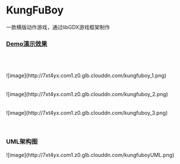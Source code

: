 # KungFuBoy
一款横版动作游戏，通过libGDX游戏框架制作
</br>
<h3><a href="http://7xt4yx.com1.z0.glb.clouddn.com/kungfuboy.gif">Demo演示效果</a></h3>
</br></br></br>
![image](http://7xt4yx.com1.z0.glb.clouddn.com/kungfuboy_1.png)
</br></br></br>
![image](http://7xt4yx.com1.z0.glb.clouddn.com/kungfuboy_2.png)
</br></br></br>
![image](http://7xt4yx.com1.z0.glb.clouddn.com/kungfuboy_3.png)
</br></br></br>
<h3>UML架构图</h3>
![image](http://7xt4yx.com1.z0.glb.clouddn.com/kungfuboyUML.png)
